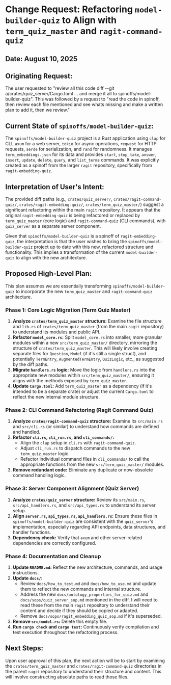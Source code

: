 # Change Request: Refactoring `model-builder-quiz` to Align with `term_quiz_master` and `ragit-command-quiz`

## Date: August 10, 2025

## Originating Request:
The user requested to "review all this code diff --git a/crates/quiz_server/Cargo.toml ... and merge it all to spinoffs/model-builder-quiz". This was followed by a request to "read the code in spinoff, then review each file mentioned and see whats missing and make a written plan to add it, then we review."

## Current State of `spinoffs/model-builder-quiz`:
The `spinoffs/model-builder-quiz` project is a Rust application using `clap` for CLI, `axum` for a web server, `tokio` for async operations, `reqwest` for HTTP requests, `serde` for serialization, and `rand` for randomness. It manages `term_embeddings.json` for its data and provides `start`, `stop`, `take`, `answer`, `insert`, `update`, `delete`, `query`, and `list_terms` commands. It was explicitly created as a spinoff from the larger `ragit` repository, specifically from `ragit-embedding-quiz`.

## Interpretation of User's Intent:
The provided diff paths (e.g., `crates/quiz_server/`, `crates/ragit-command-quiz/`, `crates/ragit-embedding-quiz/`, `crates/term_quiz_master/`) suggest a significant refactoring within the main `ragit` repository. It appears that the original `ragit-embedding-quiz` is being refactored or replaced by `term_quiz_master` (core logic) and `ragit-command-quiz` (CLI commands), with `quiz_server` as a separate server component.

Given that `spinoffs/model-builder-quiz` is a spinoff of `ragit-embedding-quiz`, the interpretation is that the user wishes to bring the `spinoffs/model-builder-quiz` project up to date with this new, refactored structure and functionality. This implies a transformation of the current `model-builder-quiz` to align with the new architecture.

## Proposed High-Level Plan:

This plan assumes we are essentially transforming `spinoffs/model-builder-quiz` to incorporate the new `term_quiz_master` and `ragit-command-quiz` architecture.

### Phase 1: Core Logic Migration (Term Quiz Master)

1.  **Analyze `crates/term_quiz_master` structure:** Examine the file structure and `lib.rs` of `crates/term_quiz_master` (from the main `ragit` repository) to understand its modules and public API.
2.  **Refactor `model_core.rs`:** Split `model_core.rs` into smaller, more granular modules within a new `src/term_quiz_master/` directory, mirroring the structure of `crates/term_quiz_master`. This will likely involve creating separate files for `Question`, `Model` (if it's still a single struct), and potentially `TermEntry`, `AugmentedTermEntry`, `QuizLogic`, etc., as suggested by the diff paths.
3.  **Migrate `handlers.rs` logic:** Move the logic from `handlers.rs` into the appropriate new modules within `src/term_quiz_master/`, ensuring it aligns with the methods exposed by `term_quiz_master`.
4.  **Update `Cargo.toml`:** Add `term_quiz_master` as a dependency (if it's intended to be a separate crate) or adjust the current `Cargo.toml` to reflect the new internal module structure.

### Phase 2: CLI Command Refactoring (Ragit Command Quiz)

1.  **Analyze `crates/ragit-command-quiz` structure:** Examine its `src/main.rs` and `src/cli.rs` (or similar) to understand how commands are defined and handled.
2.  **Refactor `cli.rs`, `cli_run.rs`, and `cli_commands/`:**
    *   Align the `clap` setup in `cli.rs` with `ragit-command-quiz`.
    *   Adjust `cli_run.rs` to dispatch commands to the new `term_quiz_master` logic.
    *   Refactor individual command files in `cli_commands/` to call the appropriate functions from the new `src/term_quiz_master/` modules.
3.  **Remove redundant code:** Eliminate any duplicate or now-obsolete command handling logic.

### Phase 3: Server Component Alignment (Quiz Server)

1.  **Analyze `crates/quiz_server` structure:** Review its `src/main.rs`, `src/api_handlers.rs`, and `src/api_types.rs` to understand its server setup.
2.  **Align `server.rs`, `api_types.rs`, `api_handlers.rs`:** Ensure these files in `spinoffs/model-builder-quiz` are consistent with the `quiz_server`'s implementation, especially regarding API endpoints, data structures, and handler functions.
3.  **Dependency check:** Verify that `axum` and other server-related dependencies are correctly configured.

### Phase 4: Documentation and Cleanup

1.  **Update `README.md`:** Reflect the new architecture, commands, and usage instructions.
2.  **Update `docs/`:**
    *   Review `docs/how_to_test.md` and `docs/how_to_use.md` and update them to reflect the new commands and internal structure.
    *   Address the new `docs/ontology_properties_for_quiz.md` and `docs/sops/quiz_server_sop.md` mentioned in the diff. I will need to read these from the main `ragit` repository to understand their content and decide if they should be copied or adapted.
    *   Remove `docs/sops/ragit_embedding_quiz_sop.md` if it's superseded.
3.  **Remove `src/model.rs`:** Delete this empty file.
4.  **Run `cargo check` and `cargo test`:** Continuously verify compilation and test execution throughout the refactoring process.

## Next Steps:
Upon user approval of this plan, the next action will be to start by examining the `crates/term_quiz_master` and `crates/ragit-command-quiz` directories in the parent `ragit` repository to understand their structure and content. This will involve constructing absolute paths to read those files.
